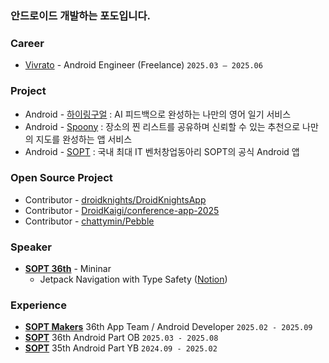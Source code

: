 ### 안드로이드 개발하는 포도입니다.

### **Career**

- [Vivrato](https://play.google.com/store/apps/details?id=com.algoroutine.vivrato) - Android Engineer (Freelance) `2025.03 – 2025.06`

### Project
- Android - [하이링구얼](https://github.com/Hi-lingual/Hilingual-Android) : AI 피드백으로 완성하는 나만의 영어 일기 서비스
- Android - [Spoony](https://github.com/spooooony/Spoony-Android) : 장소의 찐 리스트를 공유하며 신뢰할 수 있는 추천으로 나만의 지도를 완성하는 앱 서비스
- Android - [SOPT](https://github.com/sopt-makers/sopt-android) : 국내 최대 IT 벤처창업동아리 SOPT의 공식 Android 앱

### **Open Source Project**

- Contributor - [droidknights/DroidKnightsApp](https://github.com/droidknights/DroidKnightsApp/pull/484)
- Contributor - [DroidKaigi/conference-app-2025](https://github.com/DroidKaigi/conference-app-2025/pull/296)
- Contributor - [chattymin/Pebble](https://github.com/chattymin/Pebble/pull/1)

### **Speaker**

- **[SOPT 36th](https://www.sopt.org/)** - Mininar  
    - Jetpack Navigation with Type Safety ([Notion](https://www.notion.so/JetPack-Navigation-with-Type-Safety-17bb97a976b480c69913f49ee0e02e94?pvs=21))

### **Experience**

- **[SOPT Makers](https://makers.sopt.org/)** 36th App Team / Android Developer `2025.02 - 2025.09`
- **[SOPT](https://sopt.org/)** 36th Android Part OB `2025.03 - 2025.08`
- **[SOPT](https://sopt.org/)** 35th Android Part YB `2024.09 - 2025.02`
